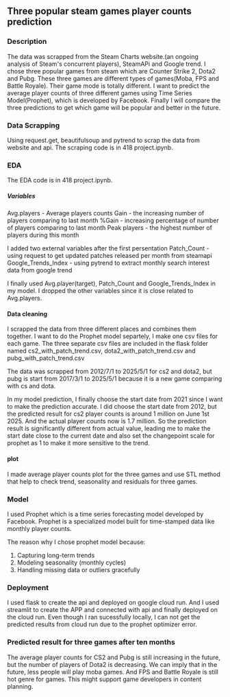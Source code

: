 ## Three popular steam games player counts prediction

### Description
The data was scrapped from the Steam Charts website.(an ongoing analysis of Steam's concurrent players), SteamAPi and Google trend. I chose three popular games from steam which are Counter Strike 2, Dota2 and Pubg. These three games are different types of games(Moba, FPS and Battle Royale). Their game mode is totally different. I want to predict the average player counts of three different games using Time Series Model(Prophet), which is developed by Facebook. Finally I will compare the three predictions to get which game will be popular and better in the future.

### Data Scrapping 
Using request.get, beautifulsoup and pytrend to scrap the data from website and api.
The scraping code is in 418 project.ipynb.

### EDA
The EDA code is in 418 project.ipynb.

##### Variables
Avg.players - Average players counts
Gain - the increasing number of players comparing to last month
%Gain - increasing percentage of number of players comparing to last month
Peak players - the highest number of players during this month

I added two external variables after the first persentation
Patch_Count - using request to get updated patches released per month from steamapi
Google_Trends_Index - using pytrend to extract monthly search interest data from google trend

I finally used Avg.player(target), Patch_Count and Google_Trends_Index in my model. I dropped the other variables since it is close related to Avg.players.

#### Data cleaning

I scrapped the data from three different places and combines them together. I want to do the Prophet model separtely, I make one csv files for each game. The three separate csv files are included in the flask folder named cs2_with_patch_trend.csv, dota2_with_patch_trend.csv and pubg_with_patch_trend.csv

The data was scrapped from 2012/7/1 to 2025/5/1 for cs2 and dota2, but pubg is start from 2017/3/1 to 2025/5/1 because it is a new game comparing with cs and dota.

In my model prediction, I finally choose the start date from 2021 since I want to make the prediction accurate. I did choose the start date from 2012, but the predicted result for cs2 player counts is around 1 million on June 1st 2025. And the actual player counts now is 1.7 million. So the prediction result is significantly different from actual value, leading me to make the start date close to the current date and also set the changepoint scale for prophet as 1 to make it more sensitive to the trend.

#### plot

I made average player counts plot for the three games and use STL method that help to check trend, seasonality and residuals for three games.

### Model

I used Prophet which is a time series forecasting model developed by Facebook. Prophet is a specialized model built for time-stamped data like monthly player counts.

The reason why I chose prophet model because:
1. Capturing long-term trends
2. Modeling seasonality (monthly cycles)
3. Handling missing data or outliers gracefully

### Deployment

I used flask to create the api and deployed on google cloud run. And I used streamlit to create the APP and connected with api and finally deployed on the cloud run. Even though I ran sucessfully locally,  I can not get the predicted results from cloud run due to the prophet optimizer error.


### Predicted result for three games after ten months

The average player counts for CS2 and Pubg is still increasing in the future, but the number of players of Dota2 is decreasing. We can imply that in the future, less people will play moba games. And FPS and Battle Royale is still hot genre for games. This might support game developers in content planning.

